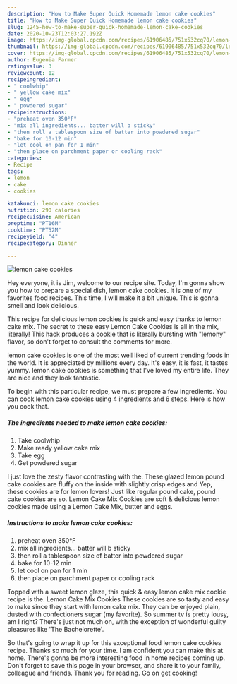 ```yaml
---
description: "How to Make Super Quick Homemade lemon cake cookies"
title: "How to Make Super Quick Homemade lemon cake cookies"
slug: 1245-how-to-make-super-quick-homemade-lemon-cake-cookies
date: 2020-10-23T12:03:27.192Z
image: https://img-global.cpcdn.com/recipes/61906485/751x532cq70/lemon-cake-cookies-recipe-main-photo.jpg
thumbnail: https://img-global.cpcdn.com/recipes/61906485/751x532cq70/lemon-cake-cookies-recipe-main-photo.jpg
cover: https://img-global.cpcdn.com/recipes/61906485/751x532cq70/lemon-cake-cookies-recipe-main-photo.jpg
author: Eugenia Farmer
ratingvalue: 3
reviewcount: 12
recipeingredient:
- " coolwhip"
- " yellow cake mix"
- " egg"
- " powdered sugar"
recipeinstructions:
- "preheat oven 350°F"
- "mix all ingredients... batter will b sticky"
- "then roll a tablespoon size of batter into powdered sugar"
- "bake for 10-12 min"
- "let cool on pan for 1 min"
- "then place on parchment paper or cooling rack"
categories:
- Recipe
tags:
- lemon
- cake
- cookies

katakunci: lemon cake cookies 
nutrition: 290 calories
recipecuisine: American
preptime: "PT16M"
cooktime: "PT52M"
recipeyield: "4"
recipecategory: Dinner

---
```



![lemon cake cookies](https://img-global.cpcdn.com/recipes/61906485/751x532cq70/lemon-cake-cookies-recipe-main-photo.jpg)

Hey everyone, it is Jim, welcome to our recipe site. Today, I'm gonna show you how to prepare a special dish, lemon cake cookies. It is one of my favorites food recipes. This time, I will make it a bit unique. This is gonna smell and look delicious.

This recipe for delicious lemon cookies is quick and easy thanks to lemon cake mix. The secret to these easy Lemon Cake Cookies is all in the mix, literally! This hack produces a cookie that is literally bursting with &#34;lemony&#34; flavor, so don&#39;t forget to consult the comments for more.

lemon cake cookies is one of the most well liked of current trending foods in the world. It is appreciated by millions every day. It's easy, it is fast, it tastes yummy. lemon cake cookies is something that I've loved my entire life. They are nice and they look fantastic.


To begin with this particular recipe, we must prepare a few ingredients. You can cook lemon cake cookies using 4 ingredients and 6 steps. Here is how you cook that.

<!--inarticleads1-->

##### The ingredients needed to make lemon cake cookies:

1. Take  coolwhip
1. Make ready  yellow cake mix
1. Take  egg
1. Get  powdered sugar


I just love the zesty flavor contrasting with the. These glazed lemon pound cake cookies are fluffy on the inside with slightly crisp edges and Yep, these cookies are for lemon lovers! Just like regular pound cake, pound cake cookies are so. Lemon Cake Mix Cookies are soft &amp; delicious lemon cookies made using a Lemon Cake Mix, butter and eggs. 

<!--inarticleads2-->

##### Instructions to make lemon cake cookies:

1. preheat oven 350°F
1. mix all ingredients... batter will b sticky
1. then roll a tablespoon size of batter into powdered sugar
1. bake for 10-12 min
1. let cool on pan for 1 min
1. then place on parchment paper or cooling rack


Topped with a sweet lemon glaze, this quick &amp; easy lemon cake mix cookie recipe is the. Lemon Cake Mix Cookies These cookies are so tasty and easy to make since they start with lemon cake mix. They can be enjoyed plain, dusted with confectioners sugar (my favorite). So summer tv is pretty lousy, am I right? There&#39;s just not much on, with the exception of wonderful guilty pleasures like &#39;The Bachelorette&#39;. 

So that's going to wrap it up for this exceptional food lemon cake cookies recipe. Thanks so much for your time. I am confident you can make this at home. There's gonna be more interesting food in home recipes coming up. Don't forget to save this page in your browser, and share it to your family, colleague and friends. Thank you for reading. Go on get cooking!
